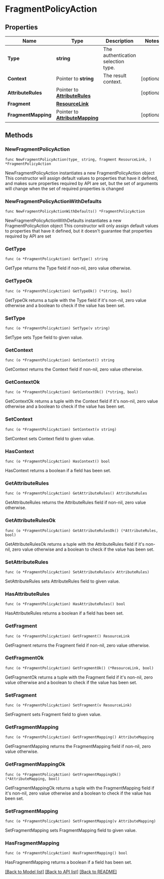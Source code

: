 # FragmentPolicyAction

## Properties

Name | Type | Description | Notes
------------ | ------------- | ------------- | -------------
**Type** | **string** | The authentication selection type. | 
**Context** | Pointer to **string** | The result context. | [optional] 
**AttributeRules** | Pointer to [**AttributeRules**](AttributeRules.md) |  | [optional] 
**Fragment** | [**ResourceLink**](ResourceLink.md) |  | 
**FragmentMapping** | Pointer to [**AttributeMapping**](AttributeMapping.md) |  | [optional] 

## Methods

### NewFragmentPolicyAction

`func NewFragmentPolicyAction(type_ string, fragment ResourceLink, ) *FragmentPolicyAction`

NewFragmentPolicyAction instantiates a new FragmentPolicyAction object
This constructor will assign default values to properties that have it defined,
and makes sure properties required by API are set, but the set of arguments
will change when the set of required properties is changed

### NewFragmentPolicyActionWithDefaults

`func NewFragmentPolicyActionWithDefaults() *FragmentPolicyAction`

NewFragmentPolicyActionWithDefaults instantiates a new FragmentPolicyAction object
This constructor will only assign default values to properties that have it defined,
but it doesn't guarantee that properties required by API are set

### GetType

`func (o *FragmentPolicyAction) GetType() string`

GetType returns the Type field if non-nil, zero value otherwise.

### GetTypeOk

`func (o *FragmentPolicyAction) GetTypeOk() (*string, bool)`

GetTypeOk returns a tuple with the Type field if it's non-nil, zero value otherwise
and a boolean to check if the value has been set.

### SetType

`func (o *FragmentPolicyAction) SetType(v string)`

SetType sets Type field to given value.


### GetContext

`func (o *FragmentPolicyAction) GetContext() string`

GetContext returns the Context field if non-nil, zero value otherwise.

### GetContextOk

`func (o *FragmentPolicyAction) GetContextOk() (*string, bool)`

GetContextOk returns a tuple with the Context field if it's non-nil, zero value otherwise
and a boolean to check if the value has been set.

### SetContext

`func (o *FragmentPolicyAction) SetContext(v string)`

SetContext sets Context field to given value.

### HasContext

`func (o *FragmentPolicyAction) HasContext() bool`

HasContext returns a boolean if a field has been set.

### GetAttributeRules

`func (o *FragmentPolicyAction) GetAttributeRules() AttributeRules`

GetAttributeRules returns the AttributeRules field if non-nil, zero value otherwise.

### GetAttributeRulesOk

`func (o *FragmentPolicyAction) GetAttributeRulesOk() (*AttributeRules, bool)`

GetAttributeRulesOk returns a tuple with the AttributeRules field if it's non-nil, zero value otherwise
and a boolean to check if the value has been set.

### SetAttributeRules

`func (o *FragmentPolicyAction) SetAttributeRules(v AttributeRules)`

SetAttributeRules sets AttributeRules field to given value.

### HasAttributeRules

`func (o *FragmentPolicyAction) HasAttributeRules() bool`

HasAttributeRules returns a boolean if a field has been set.

### GetFragment

`func (o *FragmentPolicyAction) GetFragment() ResourceLink`

GetFragment returns the Fragment field if non-nil, zero value otherwise.

### GetFragmentOk

`func (o *FragmentPolicyAction) GetFragmentOk() (*ResourceLink, bool)`

GetFragmentOk returns a tuple with the Fragment field if it's non-nil, zero value otherwise
and a boolean to check if the value has been set.

### SetFragment

`func (o *FragmentPolicyAction) SetFragment(v ResourceLink)`

SetFragment sets Fragment field to given value.


### GetFragmentMapping

`func (o *FragmentPolicyAction) GetFragmentMapping() AttributeMapping`

GetFragmentMapping returns the FragmentMapping field if non-nil, zero value otherwise.

### GetFragmentMappingOk

`func (o *FragmentPolicyAction) GetFragmentMappingOk() (*AttributeMapping, bool)`

GetFragmentMappingOk returns a tuple with the FragmentMapping field if it's non-nil, zero value otherwise
and a boolean to check if the value has been set.

### SetFragmentMapping

`func (o *FragmentPolicyAction) SetFragmentMapping(v AttributeMapping)`

SetFragmentMapping sets FragmentMapping field to given value.

### HasFragmentMapping

`func (o *FragmentPolicyAction) HasFragmentMapping() bool`

HasFragmentMapping returns a boolean if a field has been set.


[[Back to Model list]](../README.md#documentation-for-models) [[Back to API list]](../README.md#documentation-for-api-endpoints) [[Back to README]](../README.md)


